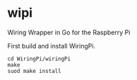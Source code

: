 wipi
====

Wiring Wrapper in Go for the Raspberry Pi

First build and install WiringPi.

	cd WiringPi/wiringPi
	make
	suod make install